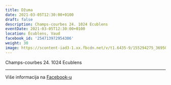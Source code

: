 ```yaml
---
title: Džuma
date: 2021-03-05T12:30:00+0100
draft: false
description: Champs-courbes 24. 1024 Ecublens
eventDate: 2021-03-05T12:30:00+0100
location: Écublens, Vaud
facebook_id: '254713972954306'
weight: 30
image: https://scontent-iad3-1.xx.fbcdn.net/v/t1.6435-9/155294275_3695079563921169_4909597834044538694_n.jpg?_nc_cat=101&ccb=1-7&_nc_sid=9e60e4&_nc_ohc=c0JEGuWKyKcQ7kNvwFqODHe&_nc_oc=Adnj0PMu7tfO-fEwWfLolL34Y3HzuZ_K_XSyzBXTBRmXZbydV0-4dWx2r6tVfnUg86c&_nc_zt=23&_nc_ht=scontent-iad3-1.xx&edm=ABTKTjYEAAAA&_nc_gid=4lIcs_DbgSy91hK3AIlT8Q&oh=00_AfXw2CWBGBK4l56oaUhW0GIhi6QJaLnoEppsuFn0h2XJeQ&oe=68C4C65B
---
```


Champs-courbes 24. 1024 Ecublens

---

Više informacija na [Facebook-u](https://facebook.com/events/254713972954306)